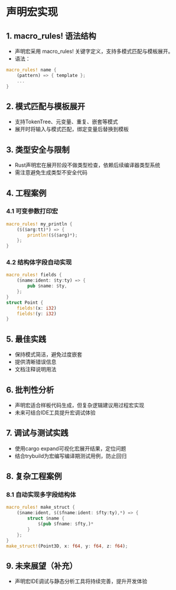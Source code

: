 # 声明宏实现

## 1. macro_rules! 语法结构

- 声明宏采用 macro_rules! 关键字定义，支持多模式匹配与模板展开。
- 语法：

```rust
macro_rules! name {
    (pattern) => { template };
    ...
}
```

## 2. 模式匹配与模板展开

- 支持TokenTree、元变量、重复、嵌套等模式
- 展开时将输入与模式匹配，绑定变量后替换到模板

## 3. 类型安全与限制

- Rust声明宏在展开阶段不做类型检查，依赖后续编译器类型系统
- 需注意避免生成类型不安全代码

## 4. 工程案例

### 4.1 可变参数打印宏

```rust
macro_rules! my_println {
    ($($arg:tt)*) => {
        println!($($arg)*);
    };
}
```

### 4.2 结构体字段自动实现

```rust
macro_rules! fields {
    ($name:ident: $ty:ty) => {
        pub $name: $ty,
    };
}
struct Point {
    fields!(x: i32)
    fields!(y: i32)
}
```

## 5. 最佳实践

- 保持模式简洁，避免过度嵌套
- 提供清晰错误信息
- 文档注释说明用法

## 6. 批判性分析

- 声明宏适合样板代码生成，但复杂逻辑建议用过程宏实现
- 未来可结合IDE工具提升宏调试体验

## 7. 调试与测试实践

- 使用cargo expand可视化宏展开结果，定位问题
- 结合trybuild为宏编写编译期测试用例，防止回归

## 8. 复杂工程案例

### 8.1 自动实现多字段结构体

```rust
macro_rules! make_struct {
    ($name:ident, $($fname:ident: $fty:ty),*) => {
        struct $name {
            $(pub $fname: $fty,)*
        }
    };
}
make_struct!(Point3D, x: f64, y: f64, z: f64);
```

## 9. 未来展望（补充）

- 声明宏IDE调试与静态分析工具将持续完善，提升开发体验
